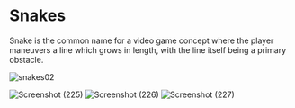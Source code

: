 # Snakes
Snake is the common name for a video game concept where the player maneuvers a line which grows in length, with the line itself being a primary obstacle. 



![snakes02](https://user-images.githubusercontent.com/62838398/106331976-dfe21f00-62ab-11eb-8103-c00479948071.gif)


![Screenshot (225)](https://user-images.githubusercontent.com/62838398/106331831-9b568380-62ab-11eb-8572-b1b902b42d87.png)
![Screenshot (226)](https://user-images.githubusercontent.com/62838398/106331836-9eea0a80-62ab-11eb-8660-e674d92b9374.png)
![Screenshot (227)](https://user-images.githubusercontent.com/62838398/106331839-a01b3780-62ab-11eb-9616-b327374b3dfd.png)
